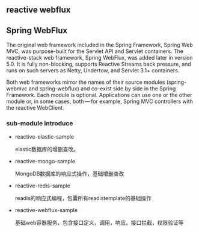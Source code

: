 ## reactive webflux
## Spring WebFlux

The original web framework included in the Spring Framework, Spring Web MVC, was purpose-built for the Servlet API and Servlet containers. The reactive-stack web framework, Spring WebFlux, was added later in version 5.0. It is fully non-blocking, supports Reactive Streams back pressure, and runs on such servers as Netty, Undertow, and Servlet 3.1+ containers.

Both web frameworks mirror the names of their source modules (spring-webmvc and spring-webflux) and co-exist side by side in the Spring Framework. Each module is optional. Applications can use one or the other module or, in some cases, both — for example, Spring MVC controllers with the reactive WebClient.

### sub-module introduce
- reactive-elastic-sample
  
  elastic数据库的增删查改。
  
- reactive-mongo-sample

  MongoDB数据库的响应式操作，基础增删查改
  
- reactive-redis-sample
  
  readis的响应式编程，包囊所有readistemplate的基础操作

- reactive-webflux-sample

  基础web容器服务，包含接口定义，调用，响应。接口拦截，权限验证等